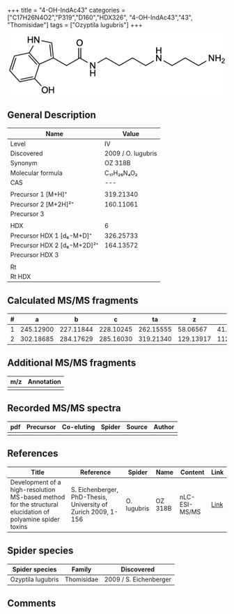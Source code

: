 +++
title = "4-OH-IndAc43"
categories = ["C17H26N4O2","P319","D160","HDX326",
"4-OH-IndAc43","43",
"Thomisidae"]
tags = ["Ozyptila lugubris"]
+++

![](/img/4-OH-IndAc43.png)

## General Description

| Name                        | Value              |
|-----------------------------|--------------------|
| Level                       | IV                 |
| Discovered                  | 2009 / O. lugubris |
| Synonym                     | OZ 318B            |
| Molecular formula           | C₁₇H₂₆N₄O₂         |
| CAS                         | ---                |
|                             |                    |
| Precursor 1 [M+H]⁺          | 319.21340          |
| Precursor 2 [M+2H]²⁺        | 160.11061          |
| Precursor 3                 |                    |
|                             |                    |
| HDX                         | 6                  |
| Precursor HDX 1 [d₆-M+D]⁺   | 326.25733          |
| Precursor HDX 2 [d₆-M+2D]²⁺ | 164.13572          |
| Precursor HDX 3             |                    |
|                             |                    |
| Rt                          |                    |
| Rt HDX                      |                    |

## Calculated MS/MS fragments

| # | a         | b         | c         | ta        | z         | y         | tz        |
|---|-----------|-----------|-----------|-----------|-----------|-----------|-----------|
| 1 | 245.12900 | 227.11844 | 228.10245 | 262.15555 | 58.06567  | 41.03912  | 75.09222  |
| 2 | 302.18685 | 284.17629 | 285.16030 | 319.21340 | 129.13917 | 112.11262 | 146.16572 |

## Additional MS/MS fragments

| m/z | Annotation |
|-----|------------|
|     |            |

## Recorded MS/MS spectra

| pdf | Precursor | Co-eluting | Spider | Source | Author |
|-----|-----------|------------|--------|--------|--------|
|     |           |            |        |        |        |

## References

| Title                                                                                                      | Reference                                                     | Spider      | Name    | Content       | Link                                                               |
|------------------------------------------------------------------------------------------------------------|---------------------------------------------------------------|-------------|---------|---------------|--------------------------------------------------------------------|
| Development of a high-resolution MS-based method for the structural elucidation of polyamine spider toxins | S. Eichenberger, PhD-Thesis, University of Zurich 2009, 1-156 | O. lugubris | OZ 318B | nLC-ESI-MS/MS | [Link](https://www.zora.uzh.ch/id/eprint/12787/1/Eichenberger.pdf) |

## Spider species

| Spider species    | Family     | Discovered             |
|-------------------|------------|------------------------|
| Ozyptila lugubris | Thomisidae | 2009 / S. Eichenberger |

## Comments
